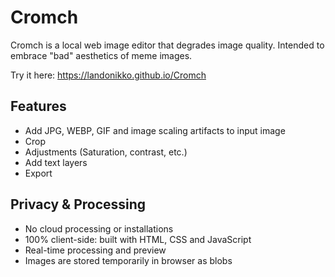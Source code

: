 # Cromch

Cromch is a local web image editor that degrades image quality. Intended to embrace "bad" aesthetics of meme images.

Try it here: https://landonikko.github.io/Cromch

## Features

- Add JPG, WEBP, GIF and image scaling artifacts to input image
- Crop
- Adjustments (Saturation, contrast, etc.)
- Add text layers
- Export

## Privacy & Processing

- No cloud processing or installations
- 100% client-side: built with HTML, CSS and JavaScript
- Real-time processing and preview
- Images are stored temporarily in browser as blobs